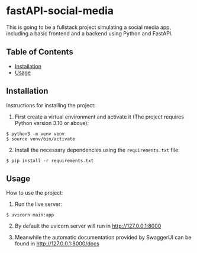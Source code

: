 # fastAPI-social-media

This is going to be a fullstack project simulating a social media app, including a basic frontend and a backend using Python and FastAPI.


## Table of Contents

- [Installation](#installation)
- [Usage](#usage)
<!--- [Examples](#examples)
- [Contributing](#contributing)
- [License](#license)
- [Acknowledgements](#acknowledgements)
- [Contact](#contact)-->

## Installation

Instructions for installing the project: 

1. First create a virtual environment and activate it (The project requires Python version 3.10 or above):
```
$ python3 -m venv venv
$ source venv/bin/activate
```

2. Install the necessary dependencies using the `requirements.txt` file:
```
$ pip install -r requirements.txt
```

## Usage

How to use the project:

1. Run the live server:
```
$ uvicorn main:app 
```

2. By default the uvicorn server will run in http://127.0.0.1:8000

3. Meanwhile the automatic documentation provided by SwaggerUI can be found in http://127.0.0.1:8000/docs